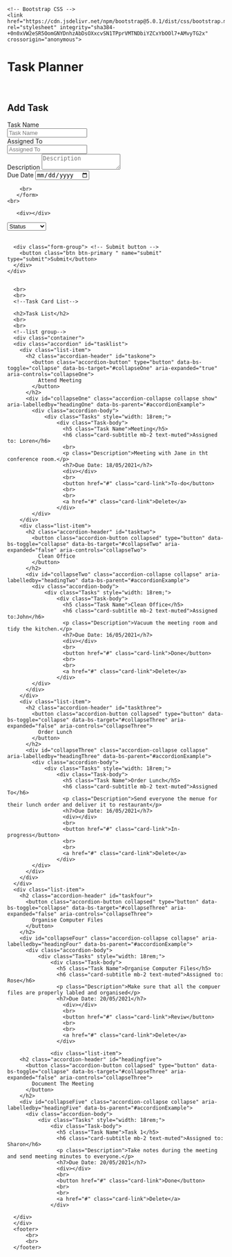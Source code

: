 <!DOCTYPE html>
<html lang="en">
  <head>
    <!-- Required meta tags -->
    <meta charset="utf-8">
    <meta name="viewport" content="width=device-width, initial-scale=1, shrink-to-fit=no">

    <!-- Bootstrap CSS -->
    <link href="https://cdn.jsdelivr.net/npm/bootstrap@5.0.1/dist/css/bootstrap.min.css" rel="stylesheet" integrity="sha384-+0n0xVW2eSR5OomGNYDnhzAbDsOXxcvSN1TPprVMTNDbiYZCxYbOOl7+AMvyTG2x" crossorigin="anonymous">
   <link href="style.css" rel="stylesheet" type="text/css">
    <title>Task Planner</title>
        <!-- Option 2: Separate Popper and Bootstrap JS -->
        <script src="https://cdn.jsdelivr.net/npm/@popperjs/core@2.9.2/dist/umd/popper.min.js" integrity="sha384-IQsoLXl5PILFhosVNubq5LC7Qb9DXgDA9i+tQ8Zj3iwWAwPtgFTxbJ8NT4GN1R8p" crossorigin="anonymous"></script>
        <script src="https://cdn.jsdelivr.net/npm/bootstrap@5.0.1/dist/js/bootstrap.min.js" integrity="sha384-Atwg2Pkwv9vp0ygtn1JAojH0nYbwNJLPhwyoVbhoPwBhjQPR5VtM2+xf0Uwh9KtT" crossorigin="anonymous"></script>
  </head>


  <body>
    <h1>Task Planner</h1>
  <div></div> 
  <div></div>
  <br>
  <h2>Add Task</h2>
  <div class="container">
<form id="newtask">
    <div class="row">
        <label type="text">Task Name</label>
        <div class="col-md-6">
          <input type="text" class="form-control" placeholder="Task Name" aria-label="Task Name" id="taskname">
          <div>
          </div>
          <div class="row">
            <label type="text">Assigned To</label>
            <div>
            <input type="text" class="form-control" placeholder="Assigned To">
          </div>
        </div>
        </div>
        <div class="row">
            <div class="col-md-6">
            <label type="text">Description</label>
          <textarea type="text" class="form-control" placeholder="Description" aria-label="Description"></textarea>
        </div>
        </div>
    </div>
<!-- Date input -->
        <div class="form-group"> 
          <label class="control-label" for="date">Due Date</label>
          <input class="form-control" id="duedate" name="Due Date" placeholder="MM/DD/YYY" type="date"/>
        </div>
    </form>

        <br>
       </form>
    <br>
 
       <div></div>
  <select class="Status Select" aria-label="Status">
        <option selected>Status</option>
        <option value="1">To-do</option>
        <option value="2">In-progress</option>
        <option value="3">Review</option>
        <option value="4">Done</option>
      </select>
  
<br>
<br>

      <div class="form-group"> <!-- Submit button -->
        <button class="btn btn-primary " name="submit" type="submit">Submit</button>
      </div>
    </div>

      
      <br>
      <br>
      <!--Task Card List-->

      <h2>Task List</h2>
      <br>
      <br>
      <!--list group-->
      <div class="container">
      <div class="accordion" id="tasklist">
        <div class="list-item">
          <h2 class="accordian-header" id="taskone">
            <button class="accordion-button" type="button" data-bs-toggle="collapse" data-bs-target="#collapseOne" aria-expanded="true" aria-controls="collapseOne">
              Attend Meeting
            </button>
          </h2>
          <div id="collapseOne" class="accordion-collapse collapse show" aria-labelledby="headingOne" data-bs-parent="#accordionExample">
            <div class="accordion-body">
                <div class="Tasks" style="width: 18rem;">
                    <div class="Task-body">
                      <h5 class="Task Name">Meeting</h5>
                      <h6 class="card-subtitle mb-2 text-muted">Assigned to: Loren</h6>
                      <br>
                      <p class="Description">Meeting with Jane in tht conference room.</p>
                      <h7>Due Date: 18/05/2021</h7>
                      <div></div>
                      <br>
                      <button href="#" class="card-link">To-do</button>
                      <br>
                      <br>
                      <a href="#" class="card-link">Delete</a>
                    </div>
            </div>
        </div>
        <div class="list-item">
          <h2 class="accordion-header" id="tasktwo">
            <button class="accordion-button collapsed" type="button" data-bs-toggle="collapse" data-bs-target="#collapseTwo" aria-expanded="false" aria-controls="collapseTwo">
              Clean Office
            </button>
          </h2>
          <div id="collapseTwo" class="accordion-collapse collapse" aria-labelledby="headingTwo" data-bs-parent="#accordionExample">
            <div class="accordion-body">
                <div class="Tasks" style="width: 18rem;">
                    <div class="Task-body">
                      <h5 class="Task Name">Clean Office</h5>
                      <h6 class="card-subtitle mb-2 text-muted">Assigned to:John</h6>
                      <p class="Description">Vacuum the meeting room and tidy the kitchen.</p>
                      <h7>Due Date: 16/05/2021</h7>
                      <div></div>
                      <br>
                      <button href="#" class="card-link">Done</button>
                      <br>
                      <br>
                      <a href="#" class="card-link">Delete</a>
                    </div>
            </div>
          </div>
        </div>
        <div class="list-item">
          <h2 class="accordion-header" id="taskthree">
            <button class="accordion-button collapsed" type="button" data-bs-toggle="collapse" data-bs-target="#collapseThree" aria-expanded="false" aria-controls="collapseThree">
              Order Lunch
            </button>
          </h2>
          <div id="collapseThree" class="accordion-collapse collapse" aria-labelledby="headingThree" data-bs-parent="#accordionExample">
            <div class="accordion-body">
                <div class="Tasks" style="width: 18rem;">
                    <div class="Task-body">
                      <h5 class="Task Name">Order Lunch</h5>
                      <h6 class="card-subtitle mb-2 text-muted">Assigned To</h6>
                      <p class="Description">Send everyone the menue for their lunch order and deliver it to restaurant</p>
                      <h7>Due Date: 16/05/2021</h7>
                      <div></div>
                      <br>
                      <button href="#" class="card-link">In-progress</button>
                      <br>
                      <br>
                      <a href="#" class="card-link">Delete</a>
                    </div>
            </div>
          </div>
        </div>
      </div>
      <div class="list-item">
        <h2 class="accordion-header" id="taskfour">
          <button class="accordion-button collapsed" type="button" data-bs-toggle="collapse" data-bs-target="#collapseThree" aria-expanded="false" aria-controls="collapseThree">
            Organise Computer Files
          </button>
        </h2>
        <div id="collapseFour" class="accordion-collapse collapse" aria-labelledby="headingFour" data-bs-parent="#accordionExample">
          <div class="accordion-body">
              <div class="Tasks" style="width: 18rem;">
                  <div class="Task-body">
                    <h5 class="Task Name">Organise Computer Files</h5>
                    <h6 class="card-subtitle mb-2 text-muted">Assigned to: Rose</h6>
                    <p class="Description">Make sure that all the compuer files are properly labled and organised</p>
                    <h7>Due Date: 20/05/2021</h7>
                      <div></div>
                      <br>
                      <button href="#" class="card-link">Reviw</button>
                      <br>
                      <br>
                      <a href="#" class="card-link">Delete</a>
                    </div>

                  <div class="list-item">
        <h2 class="accordion-header" id="headingfive">
          <button class="accordion-button collapsed" type="button" data-bs-toggle="collapse" data-bs-target="#collapseThree" aria-expanded="false" aria-controls="collapseThree">
            Document The Meeting
          </button>
        </h2>
        <div id="collapseFive" class="accordion-collapse collapse" aria-labelledby="headingFive" data-bs-parent="#accordionExample">
          <div class="accordion-body">
              <div class="Tasks" style="width: 18rem;">
                  <div class="Task-body">
                    <h5 class="Task Name">Task 1</h5>
                    <h6 class="card-subtitle mb-2 text-muted">Assigned to: Sharon</h6>
                    <p class="Description">Take notes during the meeting and send meeting minutes to everyone.</p>
                    <h7>Due Date: 20/05/2021</h7>
                    <div></div>
                    <br>
                    <button href="#" class="card-link">Done</button>
                    <br>
                    <br>
                    <a href="#" class="card-link">Delete</a>
                  </div>
  
      </div>
      </div>
      <footer>
          <br>
          <br>
      </footer>
  </body>
</html>
